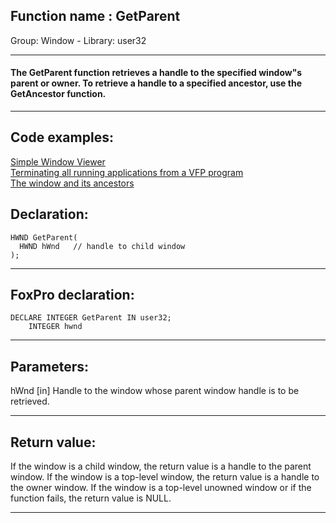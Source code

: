 
## Function name : GetParent
Group: Window - Library: user32    
***  


#### The GetParent function retrieves a handle to the specified window"s parent or owner. To retrieve a handle to a specified ancestor, use the GetAncestor function.
***  


## Code examples:
[Simple Window Viewer](../../samples/sample_057.md)  
[Terminating all running applications from a VFP program](../../samples/sample_243.md)  
[The window and its ancestors](../../samples/sample_266.md)  

## Declaration:
```foxpro  
HWND GetParent(
  HWND hWnd   // handle to child window
);  
```  
***  


## FoxPro declaration:
```foxpro  
DECLARE INTEGER GetParent IN user32;
	INTEGER hwnd  
```  
***  


## Parameters:
hWnd 
[in] Handle to the window whose parent window handle is to be retrieved.   
***  


## Return value:
If the window is a child window, the return value is a handle to the parent window. If the window is a top-level window, the return value is a handle to the owner window. If the window is a top-level unowned window or if the function fails, the return value is NULL.   
***  

